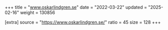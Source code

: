 +++
title = "www.oskarlindgren.se"
date = "2022-03-22"
updated = "2025-02-16"
weight = 130856

[extra]
source = "https://www.oskarlindgren.se/"
ratio = 45
size = 128
+++
